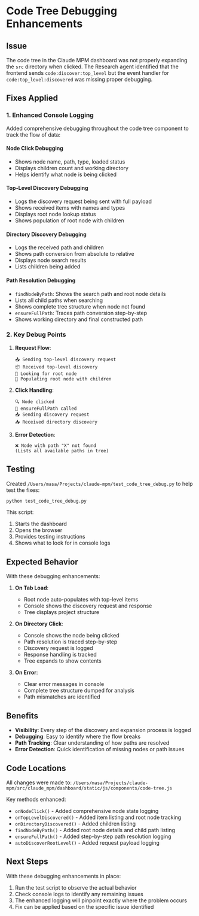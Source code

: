 # Code Tree Debugging Enhancements

## Issue
The code tree in the Claude MPM dashboard was not properly expanding the `src` directory when clicked. The Research agent identified that the frontend sends `code:discover:top_level` but the event handler for `code:top_level:discovered` was missing proper debugging.

## Fixes Applied

### 1. Enhanced Console Logging
Added comprehensive debugging throughout the code tree component to track the flow of data:

#### Node Click Debugging
- Shows node name, path, type, loaded status
- Displays children count and working directory
- Helps identify what node is being clicked

#### Top-Level Discovery Debugging  
- Logs the discovery request being sent with full payload
- Shows received items with names and types
- Displays root node lookup status
- Shows population of root node with children

#### Directory Discovery Debugging
- Logs the received path and children
- Shows path conversion from absolute to relative
- Displays node search results
- Lists children being added

#### Path Resolution Debugging
- `findNodeByPath`: Shows the search path and root node details
- Lists all child paths when searching
- Shows complete tree structure when node not found
- `ensureFullPath`: Traces path conversion step-by-step
- Shows working directory and final constructed path

### 2. Key Debug Points

1. **Request Flow**:
   ```
   📤 Sending top-level discovery request
   📦 Received top-level discovery  
   🔎 Looking for root node
   🌳 Populating root node with children
   ```

2. **Click Handling**:
   ```
   🔍 Node clicked
   🔗 ensureFullPath called
   📤 Sending discovery request
   📥 Received directory discovery
   ```

3. **Error Detection**:
   ```
   ❌ Node with path "X" not found
   (Lists all available paths in tree)
   ```

## Testing

Created `/Users/masa/Projects/claude-mpm/test_code_tree_debug.py` to help test the fixes:

```bash
python test_code_tree_debug.py
```

This script:
1. Starts the dashboard
2. Opens the browser
3. Provides testing instructions
4. Shows what to look for in console logs

## Expected Behavior

With these debugging enhancements:

1. **On Tab Load**: 
   - Root node auto-populates with top-level items
   - Console shows the discovery request and response
   - Tree displays project structure

2. **On Directory Click**:
   - Console shows the node being clicked
   - Path resolution is traced step-by-step  
   - Discovery request is logged
   - Response handling is tracked
   - Tree expands to show contents

3. **On Error**:
   - Clear error messages in console
   - Complete tree structure dumped for analysis
   - Path mismatches are identified

## Benefits

- **Visibility**: Every step of the discovery and expansion process is logged
- **Debugging**: Easy to identify where the flow breaks
- **Path Tracking**: Clear understanding of how paths are resolved
- **Error Detection**: Quick identification of missing nodes or path issues

## Code Locations

All changes were made to:
`/Users/masa/Projects/claude-mpm/src/claude_mpm/dashboard/static/js/components/code-tree.js`

Key methods enhanced:
- `onNodeClick()` - Added comprehensive node state logging
- `onTopLevelDiscovered()` - Added item listing and root node tracking  
- `onDirectoryDiscovered()` - Added children listing
- `findNodeByPath()` - Added root node details and child path listing
- `ensureFullPath()` - Added step-by-step path resolution logging
- `autoDiscoverRootLevel()` - Added request payload logging

## Next Steps

With these debugging enhancements in place:
1. Run the test script to observe the actual behavior
2. Check console logs to identify any remaining issues
3. The enhanced logging will pinpoint exactly where the problem occurs
4. Fix can be applied based on the specific issue identified